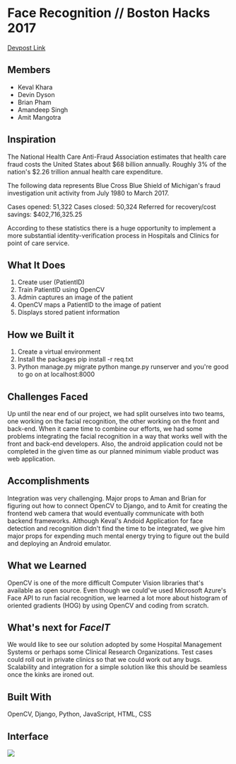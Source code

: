 # Face Recognition // Boston Hacks 2017 
[Devpost Link](https://devpost.com/software/verafai#updates)

## Members

* Keval Khara
* Devin Dyson
* Brian Pham
* Amandeep Singh
* Amit Mangotra

## Inspiration

The National Health Care Anti-Fraud Association estimates that health care fraud costs the United States about $68 billion annually. Roughly 3% of the nation's $2.26 trillion annual health care expenditure.

The following data represents Blue Cross Blue Shield of Michigan's fraud investigation unit activity from July 1980 to March 2017.

Cases opened: 51,322 Cases closed: 50,324 Referred for recovery/cost savings: $402,716,325.25

According to these statistics there is a huge opportunity to implement a more substantial identity-verification process in Hospitals and Clinics for point of care service.

## What It Does

1. Create user (PatientID)
2. Train PatientID using OpenCV
3. Admin captures an image of the patient
4. OpenCV maps a PatientID to the image of patient
5. Displays stored patient information

## How we Built it

1. Create a virtual environment
2. Install the packages pip install -r req.txt
3. Python manage.py migrate python mange.py runserver and you're good to go on at localhost:8000

## Challenges Faced

Up until the near end of our project, we had split ourselves into two teams, one working on the facial recognition, the other working on the front and back-end. When it came time to combine our efforts, we had some problems integrating the facial recognition in a way that works well with the front and back-end developers. Also, the android application could not be completed in the given time as our planned minimum viable product was web application.

## Accomplishments 

Integration was very challenging. Major props to Aman and Brian for figuring out how to connect OpenCV to Django, and to Amit for creating the frontend web camera that would eventually communicate with both backend frameworks. Although Keval's Andoid Application for face detection and recognition didn't find the time to be integrated, we give him major props for expending much mental energy trying to figure out the build and deploying an Android emulator.

## What we Learned

OpenCV is one of the more difficult Computer Vision libraries that's available as open source. Even though we could've used Microsoft Azure's Face API to run facial recognition, we learned a lot more about histogram of oriented gradients (HOG) by using OpenCV and coding from scratch.

## What's next for *FaceIT*

We would like to see our solution adopted by some Hospital Management Systems or perhaps some Clinical Research Organizations. Test cases could roll out in private clinics so that we could work out any bugs. Scalability and integration for a simple solution like this should be seamless once the kinks are ironed out.

## Built With

OpenCV, Django, Python, JavaScript, HTML, CSS

## Interface

![](Homepage.png)
